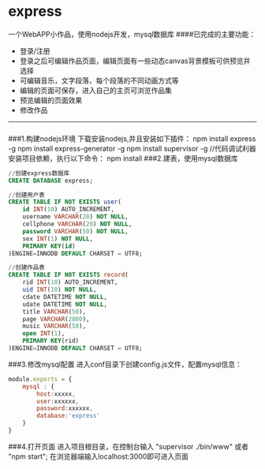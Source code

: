 # express
一个WebAPP小作品，使用nodejs开发，mysql数据库
####已完成的主要功能：
- 登录/注册
- 登录之后可编辑作品页面，编辑页面有一些动态canvas背景模板可供预览并选择
- 可编辑音乐，文字段落，每个段落的不同动画方式等
- 编辑的页面可保存，进入自己的主页可浏览作品集
- 预览编辑的页面效果
- 修改作品

***
###
###1.构建nodejs环境
    下载安装nodejs,并且安装如下插件：
    npm install express -g
    npm install express-generator -g
    npm install supervisor -g  //代码调试利器
    安装项目依赖，执行以下命令：
    npm install
###2.建表，使用mysql数据库
```SQL
//创建express数据库
CREATE DATABASE express;

//创建用户表
CREATE TABLE IF NOT EXISTS user(
	id INT(10) AUTO_INCREMENT,
	username VARCHAR(20) NOT NULL,
	cellphone VARCHAR(20) NOT NULL,
	password VARCHAR(50) NOT NULL,
	sex INT(1) NOT NULL,
	PRIMARY KEY(id)
)ENGINE=INNODB DEFAULT CHARSET = UTF8;

//创建作品表
CREATE TABLE IF NOT EXISTS record(
	rid INT(10) AUTO_INCREMENT,
	uid INT(10) NOT NULL,
	cdate DATETIME NOT NULL,
	udate DATETIME NOT NULL,
	title VARCHAR(50),
	page VARCHAR(2000),
	music VARCHAR(50),
	open INT(1),
	PRIMARY KEY(rid)
)ENGINE=INNODB DEFAULT CHARSET = UTF8;
```
###3.修改mysql配置
进入conf目录下创建config.js文件，配置mysql信息：
```javascript
module.exports = {
	mysql : {
		host:xxxxx,
		user:xxxxxx,
		password:xxxxxx,
		database:'express'
	}
}
```
###4.打开页面
	进入项目根目录，在控制台输入 "supervisor ./bin/www" 或者 "npm start";
	在浏览器端输入localhost:3000即可进入页面
